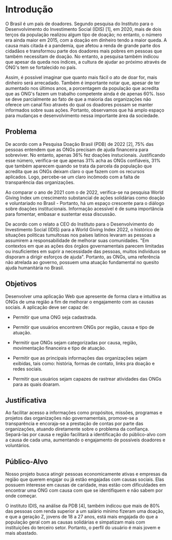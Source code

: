 # Introdução

O Brasil é um país de doadores. Segundo pesquisa do Instituto para o Desenvolvimento do Investimento Social (IDIS) [1], em 2020, mais de dois terços da população realizou algum tipo de doação; no entanto, o número era ainda maior em 2015, com a doação em dinheiro tendo a maior queda. A causa mais citada é a pandemia, que afetou a renda de grande parte dos cidadãos e transformou parte dos doadores mais pobres em pessoas que também necessitam de doação. No entanto, a pesquisa também indicou que apesar da queda nos índices, a cultura de ajudar ao próximo através de ONG's tem se fortalecido no país.

Assim, é possível imaginar que quanto mais fácil o ato de doar for, mais dinheiro será arrecadado. Também é importante notar que, apesar de ter aumentado nos últimos anos, a porcentagem da população que acredita que as ONG's fazem um trabalho competente ainda é de apenas 60%. Isso se deve parcialmente ao fato de que a maioria das organizações não oferece um canal fixo através do qual os doadores possam se manter informados sobre suas ações. Portanto, observamos que há amplo espaço para mudanças e desenvolvimento nessa importante área da sociedade.

## Problema

De acordo com a Pesquisa Doação Brasil (PDB) de 2022 [2], 75% das pessoas entendem que as ONGs precisam de ajuda financeira para sobreviver. No entanto, apenas 36% fez doações instucionais. Justificando esse número, verifica-se que apenas 31% acha as ONGs confiáveis, 31% que também aparecem quando se trata da parcela da população que acredita que as ONGs deixam claro o que fazem com os recursos aplicados. Logo, percebe-se um claro incômodo com a falta de transparência das organizações.

Ao comparar o ano de 2021 com o de 2022, verifica-se na pesquisa World Giving Index um crescimento substancial de ações solidárias como doação e voluntariado no Brasil - Portanto, há um espaço crescente para o diálogo sobre doações institucionais. Informação acessível é de suma importância para fomentar, embasar e sustentar essa discussão.

De acordo com o relato a CEO do Instituto para o Desenvolvimento do Investimento Social (IDIS) para a World Giving Index 2022, o histórico de situações políticas tumultosas nos países latinos levaram as pessoas a assumirem a responsabilidade de melhorar suas comunidades. "Em contextos em que as ações dos órgãos governamentais parecem limitadas ou insuficientes em suprir a necessidade das pessoas, muitos indivíduos se disporam a dirigir esforços de ajuda". Portanto, as ONGs, uma referência não atrelada ao governo, possuem uma atuação fundamental no quesito ajuda humanitária no Brasil.

## Objetivos

Desenvolver uma aplicação Web que apresente de forma clara e intuitiva as ONGs de uma região a fim de melhorar o engajamento com as causas sociais. A aplicação deve ser capaz de:

- Permitir que uma ONG seja cadastrada.

- Permitir que usuários encontrem ONGs por região, causa e tipo de atuação.

- Permitir que ONGs sejam categorizadas por causa, região, movimentação financeira e tipo de atuação.

- Permitir que as principais informações das organizações sejam exibidas, tais como: história, formas de contato, links pra doação e redes sociais.

- Permitir que usuários sejam capazes de rastrear atividades das ONGs para as quais doaram.

## Justificativa

Ao facilitar acesso a informações como propósitos, missões, programas e projetos das organizações não governamentais, promove-se a transparência e encoraja-se a prestação de contas por parte das organizações, atuando diretamente sobre o problema da confiança. Separá-las por causa e região facilitará a identificação do público-alvo com a causa de cada uma, aumentando o engajamento de possíveis doadores e voluntários.

## Público-Alvo

Nosso projeto busca atingir pessoas economicamente ativas e empresas da região que querem engajar ou já estão engajadas com causas sociais. Elas possuem interesse em causas de caridade, mas estão com dificuldades em encontrar uma ONG com causa com que se identifiquem e não sabem por onde começar.

O instituto IDIS, na análise da PDB [4], também indicou que mais de 80% das pessoas com renda superior a um salário mínimo fizeram uma doação, e que a geração Z, jovens de 18 a 27 anos, está mais engajada do que a população geral com as causas solidárias e simpatizam mais com instituições do terceiro setor. Portanto, o perfil do usuário é mais jovem e mais abastado.

